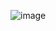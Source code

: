![image](https://github.com/Shinmaiden/SlidingPuzzle-2players_MidtermProject/assets/157566195/9418a2fd-20b1-409b-a1cc-a47045a2a790)
